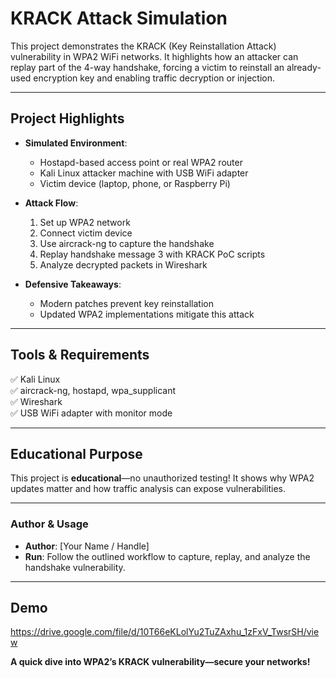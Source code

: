 # KRACK Attack Simulation

This project demonstrates the KRACK (Key Reinstallation Attack) vulnerability in WPA2 WiFi networks. It highlights how an attacker can replay part of the 4-way handshake, forcing a victim to reinstall an already-used encryption key and enabling traffic decryption or injection.

---

## Project Highlights

- **Simulated Environment**:  
  - Hostapd-based access point or real WPA2 router  
  - Kali Linux attacker machine with USB WiFi adapter  
  - Victim device (laptop, phone, or Raspberry Pi)

- **Attack Flow**:  
  1. Set up WPA2 network  
  2. Connect victim device  
  3. Use aircrack-ng to capture the handshake  
  4. Replay handshake message 3 with KRACK PoC scripts  
  5. Analyze decrypted packets in Wireshark

- **Defensive Takeaways**:  
  - Modern patches prevent key reinstallation  
  - Updated WPA2 implementations mitigate this attack

---

## Tools & Requirements

✅ Kali Linux  
✅ aircrack-ng, hostapd, wpa_supplicant  
✅ Wireshark  
✅ USB WiFi adapter with monitor mode

---

## Educational Purpose

This project is **educational**—no unauthorized testing! It shows why WPA2 updates matter and how traffic analysis can expose vulnerabilities.

---

### Author & Usage
- **Author**: [Your Name / Handle]  
- **Run**: Follow the outlined workflow to capture, replay, and analyze the handshake vulnerability.

---
## Demo
https://drive.google.com/file/d/10T66eKLolYu2TuZAxhu_1zFxV_TwsrSH/view

**A quick dive into WPA2’s KRACK vulnerability—secure your networks!**
